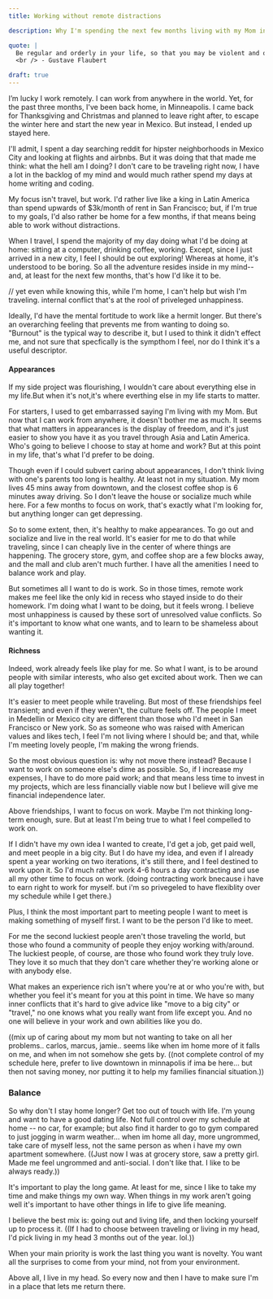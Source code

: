 ```yaml
---
title: Working without remote distractions

description: Why I'm spending the next few months living with my Mom instead of traveling the world.

quote: |
  Be regular and orderly in your life, so that you may be violent and original in your work.
  <br /> - Gustave Flaubert

draft: true
---
```


I’m lucky I work remotely. I can work from anywhere in the world. Yet, for the past three months, I've been back home, in Minneapolis. I came back for Thanksgiving and Christmas and planned to leave right after, to escape the winter here and start the new year in Mexico. But instead, I ended up stayed here.

I'll admit, I spent a day searching reddit for hipster neighborhoods in Mexico City and looking at flights and airbnbs. But it was doing that that made me think: what the hell am I doing? I don't care to be traveling right now, I have a lot in the backlog of my mind and would much rather spend my days at home writing and coding.

My focus isn't travel, but work. I'd rather live like a king in Latin America than spend upwards of $3k/month of rent in San Francisco; but, if I'm true to my goals, I'd also rather be home for a few months, if that means being able to work without distractions.

When I travel, I spend the majority of my day doing what I'd be doing at home: sitting at a computer, drinking coffee, working. Except, since I just arrived in a new city, I feel I should be out exploring! Whereas at home, it's understood to be boring. So all the adventure resides inside in my mind--and, at least for the next few months, that's how I'd like it to be.

// yet even while knowing this, while I'm home, I can't help but wish I'm traveling. internal conflict that's at the rool of priveleged unhappiness.

Ideally, I'd have the mental fortitude to work like a hermit longer. But there's an overarching feeling that prevents me from wanting to doing so. "Burnout" is the typical way to describe it, but I used to think it didn't effect me, and not sure that specfically is the sympthom I feel, nor do I think it's a useful descriptor.

#### Appearances

If my side project was flourishing, I wouldn't care about everything else in my life.But when it's not,it's where everthing else in my life starts to matter.

For starters, I used to get embarrassed saying I'm living with my Mom. But now that I can work from anywhere, it doesn't bother me as much. It seems that what matters in appearances is the display of freedom, and it's just easier to show you have it as you travel through Asia and Latin America. Who's going to believe I choose to stay at home and work? But at this point in my life, that's what I'd prefer to be doing.

Though even if I could subvert caring about appearances, I don't think living with one's parents too long is healthy. At least not in my situation. My mom lives 45 mins away from downtown, and the closest coffee shop is 6 minutes away driving. So I don't leave the house or socialize much while here. For a few months to focus on work, that's exactly what I'm looking for, but anything longer can get depressing.

So to some extent, then, it's healthy to make appearances. To go out and socialize and live in the real world. It's easier for me to do that while traveling, since I can cheaply live in the center of where things are happening. The grocery store, gym, and coffee shop are a few blocks away, and the mall and club aren't much further. I have all the amenities I need to balance work and play.

But sometimes all I want to do is work. So in those times, remote work makes me feel like the only kid in recess who stayed inside to do their homework. I'm doing what I want to be doing, but it feels wrong. I believe most unhappiness is caused by these sort of unresolved value conflicts. So it's important to know what one wants, and to learn to be shameless about wanting it.

#### Richness

Indeed, work already feels like play for me. So what I want, is to be around people with similar interests, who also get excited about work. Then we can all play together!

It's easier to meet people while traveling. But most of these friendships feel transient; and even if they weren't, the culture feels off. The people I meet in Medellin or Mexico city are different than those who I'd meet in San Francisco or New york. So as someone who was raised with American values and likes tech, I feel I'm not living where I should be; and that, while I'm meeting lovely people, I'm making the wrong friends.

So the most obvious question is: why not move there instead? Because I want to work on someone else's dime as possible. So, if I increase my expenses, I have to do more paid work; and that means less time to invest in my projects, which are less financially viable now but I believe will give me financial independence later.

Above friendships, I want to focus on work. Maybe I'm not thinking long-term enough, sure. But at least I'm being true to what I feel compelled to work on.

If I didn't have my own idea I wanted to create, I'd get a job, get paid well, and meet people in a big city. But I do have my idea, and even if I already spent a year working on two iterations, it's still there, and I feel destined to work upon it. So I'd much rather work 4-6 hours a day contracting and use all my other time to focus on work.
(doing contracting work bnecause i have to earn right to work for myself. but i'm  so privegeled to have flexiblity over my schedule while I get there.)

Plus, I think the most important part to meeting people I want to meet is making something of myself first. I want to be the person I'd like to meet.

For me the second luckiest people aren't those traveling the world, but those who found a community of people they enjoy working with/around. The luckiest people, of course, are those who found work they truly love. They love it so much that they don't care whether they're working alone or with anybody else.

What makes an experience rich isn't where you're at or who you're with, but whether you feel it's meant for you at this point in time. We have so many inner conflicts that it's hard to give advice like "move to a big city" or "travel," no one knows what you really want from life except you. And no one will believe in your work and own abilities like you do.

((mix up of caring about my mom but not wanting to take on all her problems.. carlos, marcus, jamie.. seems like when im home more of it falls on me, and when im not somehow she gets by.
((not complete control of my schedule here, prefer to live downtown in minnapolis if ima be here... but then not saving money, nor putting it to help my families financial situation.))

### Balance

So why don't I stay home longer? Get too out of touch with life. I'm young and want to have a good dating life. Not full control over my schedule at home -- no car, for example; but also find it harder to go to gym compared to just jogging in warm weather... when im home all day, more ungrommed, take care of myself less, not the same person as when i have my own apartment somewhere. ((Just now I was at grocery store, saw a pretty girl. Made me feel ungrommed and anti-social. I don't like that. I like to be always ready.))

It's important to play the long game. At least for me, since I like to take my time and make things my own way. When things in my work aren't going well it's important to have other things in life to give life meaning.

I believe the best mix is: going out and living life, and then locking yourself up to process it.
((If I had to choose between traveling or living in my head, I'd pick living in my head 3 months out of the year. lol.))

 
When your main priority is work the last thing you want is novelty. You want all the surprises to come from your mind, not from your environment.


Above all, I live in my head. So every now and then I have to make sure I'm in a place that lets me return there.
